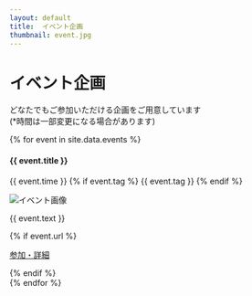 ```yaml
---
layout: default
title:  イベント企画
thumbnail: event.jpg
---
```


<div class="container mt-5">
  <div class="row">
    <div class="col-md-6 offset-md-3 col-12">
      <h1>イベント企画</h1>
      <p>どなたでもご参加いただける企画をご用意しています<br><span class="small">(*時間は一部変更になる場合があります)</span></p>
    </div>
  </div>

  <div class="row text-left">
    {% for event in site.data.events %}
    <div class="col-md-6 col-12 p-3" id="{{ event.title }}">
      <h4 class="ws-title">{{ event.title }}</h4>
      <p>
        {{ event.time }}
        {% if event.tag %}
        <span class="badge badge-ws">{{ event.tag }}</span>
        {% endif %}
      </p>
      <img src="img/event/{{ event.img }}" class="w-100" alt="イベント画像">
      <p>{{ event.text }}</p>
      {% if event.url %}
      <p class="text-right"><a class="font-weight-bold btn btn-outline-primary" href="{{ site.url }}/{{ event.url}}">参加・詳細</a></p>
      {% endif %}
    </div>
    {% endfor %}
  </div>
</div>
